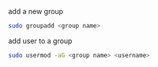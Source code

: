 add a new group
```bash
sudo groupadd <group name>
```

add user to a group

```bash
sudo usermod -aG <group name> <username>
```

